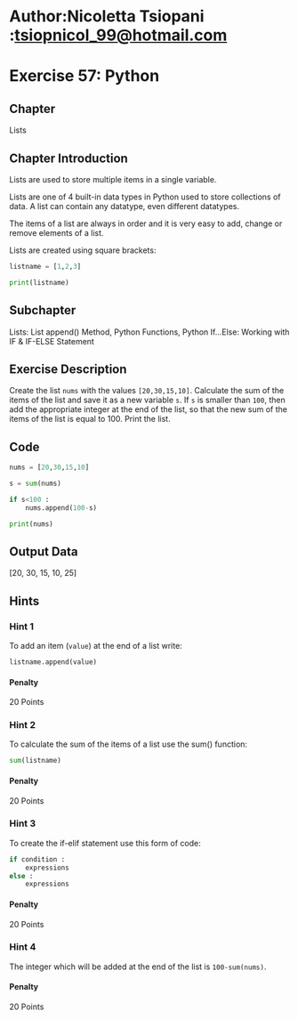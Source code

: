 # Author:Nicoletta Tsiopani :tsiopnicol_99@hotmail.com

# Exercise 57: Python

## Chapter
Lists

## Chapter Introduction
Lists are used to store multiple items in a single variable.

Lists are one of 4 built-in data types in Python used to store collections of data. A list can contain any datatype, even different datatypes.

The items of a list are always in order and it is very easy to add, change or remove elements of a list.

Lists are created using square brackets:

```python
listname = [1,2,3]

print(listname)
```

## Subchapter
Lists: List append() Method, Python Functions, Python If...Else: Working with IF & IF-ELSE Statement


## Exercise Description
Create the list `nums` with the values `[20,30,15,10]`. Calculate the sum of the items of the list and save it as a new variable `s`. If `s` is smaller than `100`, then add the appropriate integer at the end of the list, so that the new sum of the items of the list is equal to 100. Print the list.

## Code
```python
nums = [20,30,15,10]

s = sum(nums)

if s<100 :
    nums.append(100-s)

print(nums)
```

## Output Data
[20, 30, 15, 10, 25]

## Hints

### Hint 1
To add an item (`value`) at the end of a list write:

```python
listname.append(value)
```

#### Penalty
20 Points


### Hint 2
To calculate the sum of the items of a list use the sum() function:

```python
sum(listname)
```

#### Penalty
20 Points


### Hint 3

To create the if-elif statement use this form of code:

```python
if condition :
	expressions
else :
	expressions
```

#### Penalty
20 Points

### Hint 4

The integer which will be added at the end of the list is `100-sum(nums)`.

#### Penalty
20 Points